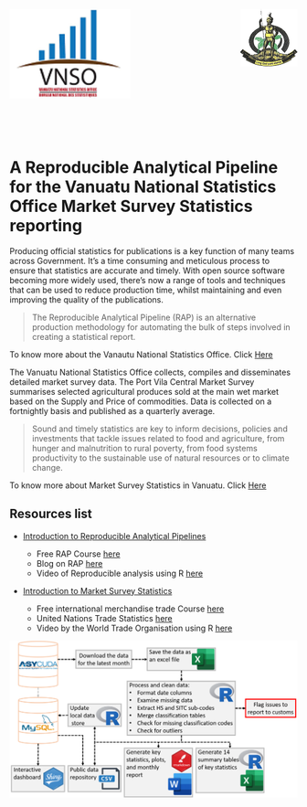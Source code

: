 <img align="left" src="images/vnso_logo.png" width=42%> <img align="right" src="images/vangov_logo.png">

<br><br><br><br><br><br><br><br><br><br><br><br><br>

# A Reproducible Analytical Pipeline for the Vanuatu National Statistics Office Market Survey Statistics reporting&nbsp;

Producing official statistics for publications is a key function of many teams across Government. It’s a time consuming and meticulous process to ensure that statistics are accurate and timely. With open source software becoming more widely used, there’s now a range of tools and techniques that can be used to reduce production time, whilst maintaining and even improving the quality of the publications.  

> The Reproducible Analytical Pipeline (RAP) is an alternative production methodology for automating the bulk of steps involved in creating a statistical report. 

To know more about the Vanautu National Statistics Office. Click [Here](https://vnso.gov.vu)

The Vanuatu National Statistics Office collects, compiles and disseminates detailed market survey data. The Port Vila Central Market Survey summarises selected agricultural produces sold at the main wet market based on the Supply and Price of commodities. Data is collected on a fortnightly basis and published as a quarterly average.

> Sound and timely statistics are key to inform decisions, policies and investments that tackle issues related to food and agriculture, from hunger and malnutrition to rural poverty, from food systems productivity to the sustainable use of natural resources or to climate change.

To know more about Market Survey Statistics in Vanuatu. Click [Here](https://vnso.gov.vu/index.php/en/census-and-surveys/surveys/market-survey#current-market-survey)

## Resources list
- [Introduction to Reproducible Analytical Pipelines](https://ukgovdatascience.github.io/rap_companion/)
    * Free RAP Course [here](https://www.udemy.com/course/reproducible-analytical-pipelines/) 
    * Blog on RAP [here](https://dataingovernment.blog.gov.uk/2017/03/27/reproducible-analytical-pipeline/)
    * Video of Reproducible analysis using R [here](https://www.youtube.com/watch?v=qvPDE4ppAns) 

- [Introduction to Market Survey Statistics](https:https://vnso.gov.vu/index.php/en/census-and-surveys/surveys/market-survey)
    * Free international merchandise trade Course [here](https://www.unsdglearn.org/courses/e-learning-on-international-merchandise-trade-statistics/) 
    * United Nations Trade Statistics [here](https://unstats.un.org/unsd/trade/default.asp)
    * Video by the World Trade Organisation using R [here](https://www.youtube.com/watch?v=kHQJkeOxAKM) 

![The new Reproducible Analytical Pipeline](images/NewPipeline.png)
